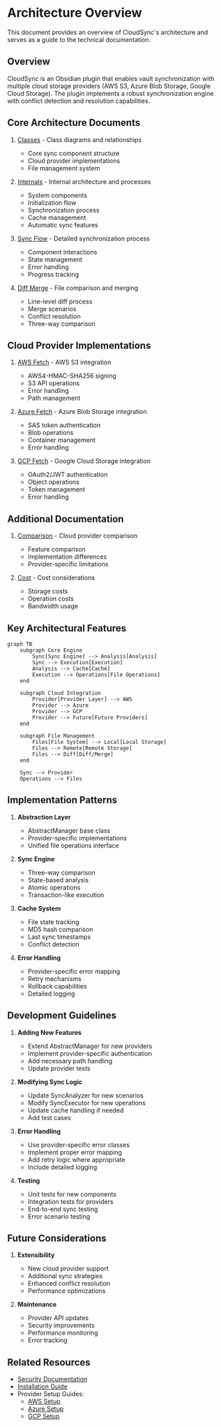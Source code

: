 # Architecture Overview

This document provides an overview of CloudSync's architecture and serves as a guide to the technical documentation.

## Overview

CloudSync is an Obsidian plugin that enables vault synchronization with multiple cloud storage providers (AWS S3, Azure Blob Storage, Google Cloud Storage). The plugin implements a robust synchronization engine with conflict detection and resolution capabilities.

## Core Architecture Documents

1. [Classes](/classes.md) - Class diagrams and relationships
   - Core sync component structure
   - Cloud provider implementations
   - File management system

2. [Internals](/internals.md) - Internal architecture and processes
   - System components
   - Initialization flow
   - Synchronization process
   - Cache management
   - Automatic sync features

3. [Sync Flow](/syncFlow.md) - Detailed synchronization process
   - Component interactions
   - State management
   - Error handling
   - Progress tracking

4. [Diff Merge](/diffMerge.md) - File comparison and merging
   - Line-level diff process
   - Merge scenarios
   - Conflict resolution
   - Three-way comparison

## Cloud Provider Implementations

1. [AWS Fetch](/awsFetch.md) - AWS S3 integration
   - AWS4-HMAC-SHA256 signing
   - S3 API operations
   - Error handling
   - Path management

2. [Azure Fetch](/azureFetch.md) - Azure Blob Storage integration
   - SAS token authentication
   - Blob operations
   - Container management
   - Error handling

3. [GCP Fetch](/gcpFetch.md) - Google Cloud Storage integration
   - OAuth2/JWT authentication
   - Object operations
   - Token management
   - Error handling

## Additional Documentation

1. [Comparison](/comparison.md) - Cloud provider comparison
   - Feature comparison
   - Implementation differences
   - Provider-specific limitations

2. [Cost](/cost.md) - Cost considerations
   - Storage costs
   - Operation costs
   - Bandwidth usage

## Key Architectural Features

```mermaid
graph TB
    subgraph Core Engine
        Sync[Sync Engine] --> Analysis[Analysis]
        Sync --> Execution[Execution]
        Analysis --> Cache[Cache]
        Execution --> Operations[File Operations]
    end

    subgraph Cloud Integration
        Provider[Provider Layer] --> AWS
        Provider --> Azure
        Provider --> GCP
        Provider --> Future[Future Providers]
    end

    subgraph File Management
        Files[File System] --> Local[Local Storage]
        Files --> Remote[Remote Storage]
        Files --> Diff[Diff/Merge]
    end

    Sync --> Provider
    Operations --> Files
```

## Implementation Patterns

1. **Abstraction Layer**
   - AbstractManager base class
   - Provider-specific implementations
   - Unified file operations interface

2. **Sync Engine**
   - Three-way comparison
   - State-based analysis
   - Atomic operations
   - Transaction-like execution

3. **Cache System**
   - File state tracking
   - MD5 hash comparison
   - Last sync timestamps
   - Conflict detection

4. **Error Handling**
   - Provider-specific error mapping
   - Retry mechanisms
   - Rollback capabilities
   - Detailed logging

## Development Guidelines

1. **Adding New Features**
   - Extend AbstractManager for new providers
   - Implement provider-specific authentication
   - Add necessary path handling
   - Update provider tests

2. **Modifying Sync Logic**
   - Update SyncAnalyzer for new scenarios
   - Modify SyncExecutor for new operations
   - Update cache handling if needed
   - Add test cases

3. **Error Handling**
   - Use provider-specific error classes
   - Implement proper error mapping
   - Add retry logic where appropriate
   - Include detailed logging

4. **Testing**
   - Unit tests for new components
   - Integration tests for providers
   - End-to-end sync testing
   - Error scenario testing

## Future Considerations

1. **Extensibility**
   - New cloud provider support
   - Additional sync strategies
   - Enhanced conflict resolution
   - Performance optimizations

2. **Maintenance**
   - Provider API updates
   - Security improvements
   - Performance monitoring
   - Error tracking

## Related Resources

- [Security Documentation](/security.md)
- [Installation Guide](/install.md)
- Provider Setup Guides:
  - [AWS Setup](/aws.md)
  - [Azure Setup](/azure.md)
  - [GCP Setup](/gcp.md)
